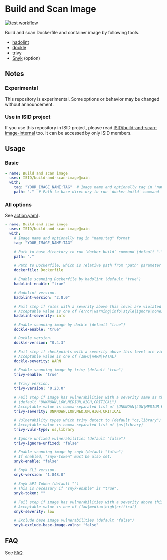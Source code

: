 # Build and Scan Image

[![test workflow](https://github.com/ISID/build-and-scan-image/actions/workflows/test.yaml/badge.svg)](https://github.com/ISID/build-and-scan-image/actions/workflows/test.yaml)

Build and scan Dockerfile and container image by following tools.

- [hadolint](https://github.com/hadolint/hadolint)
- [dockle](https://github.com/goodwithtech/dockle)
- [trivy](https://github.com/aquasecurity/trivy)
- [Snyk](https://snyk.io/) (option)

## Notes

### Experimental
This repository is experimental. Some options or behavior may be changed without announcement.

### Use in ISID project
If you use this repository in ISID project, please read [ISID/build-and-scan-image-internal](https://github.com/ISID/build-and-scan-image-internal) too. It can be accessed by only ISID members.

## Usage

### Basic

```yaml
- name: Build and scan image
  uses: ISID/build-and-scan-image@main
  with:
    tag: "YOUR_IMAGE_NAME:TAG"  # Image name and optionally tag in "name:tag" format
    path: "."  # Path to base directory to run `docker build` command
```

### All options

See [action.yaml](./action.yaml) .

```yaml
- name: Build and scan image
  uses: ISID/build-and-scan-image@main
  with:
    # Image name and optionally tag in "name:tag" format
    tag: "YOUR_IMAGE_NAME:TAG"

    # Path to base directory to run `docker build` command (default ".")
    path: "."

    # Path to Dockerfile, which is relative path from "path" parameter (default "Dockerfile")
    dockerfile: Dockerfile

    # Enable scanning Dockerfile by hadolint (default "true")
    hadolint-enable: "true"

    # Hadolint version.
    hadolint-version: "2.8.0"

    # Fail step if rules with a severity above this level are violated (default "info")
    # Acceptable value is one of (error|warning|info|style|ignore|none)
    hadolint-severity: info

    # Enable scanning image by dockle (default "true")
    dockle-enable: "true"

    # Dockle version.
    dockle-version: "0.4.3"

    # Fail step if checkpoints with a severity above this level are violated (default "WARN")
    # Acceptable value is one of (INFO|WARN|FATAL)
    dockle-severity: WARN

    # Enable scanning image by trivy (default "true")
    trivy-enable: "true"

    # Trivy version.
    trivy-version: "0.23.0"

    # Fail step if image has vulnerabilities with a severity same as this level
    # (default "UNKNOWN,LOW,MEDIUM,HIGH,CRITICAL")
    # Acceptable value is comma-separated list of (UNKNOWN|LOW|MEDIUM|HIGH|CRITICAL)
    trivy-severity: UNKNOWN,LOW,MEDIUM,HIGH,CRITICAL

    # Vulnerability types which trivy detect to (default "os,library")
    # Acceptable value is comma-separated list of (os|library)
    trivy-vuln-type: os,library

    # Ignore unfixed vulnerabilities (default "false")
    trivy-ignore-unfixed: "false"

    # Enable scanning image by snyk (default "false")
    # If enabled, "snyk-token" must be also set.
    snyk-enable: "false"

    # Snyk CLI version.
    snyk-version: "1.848.0"

    # Snyk API Token (default "")
    # This is necessary if "snyk-enable" is "true".
    snyk-token: ""

    # Fail step if image has vulnerabilities with a severity above this level (default "low")
    # Acceptable value is one of (low|medium|high|critical)
    snyk-severity: low

    # Exclude base image vulnerabilities (default "false")
    snyk-exclude-base-image-vulns: "false"
```

## FAQ
See [FAQ](./docs/faq.md).
